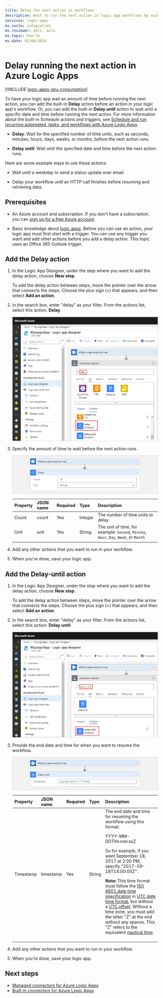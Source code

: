 ```yaml
---
title: Delay the next action in workflows
description: Wait to run the next action in logic app workflows by using the Delay or Delay Until actions in Azure Logic Apps.
services: logic-apps
ms.suite: integration
ms.reviewer: deli, azla
ms.topic: how-to
ms.date: 01/04/2024
---
```


# Delay running the next action in Azure Logic Apps

[!INCLUDE [logic-apps-sku-consumption](../../includes/logic-apps-sku-consumption.md)]

To have your logic app wait an amount of time before running the next action, you can add the built-in **Delay** action before an action in your logic app's workflow. Or, you can add the built-in **Delay until** action to wait until a specific date and time before running the next action. For more information about the built-in Schedule actions and triggers, see [Schedule and run recurring automated, tasks, and workflows with Azure Logic Apps](../logic-apps/concepts-schedule-automated-recurring-tasks-workflows.md).

* **Delay**: Wait for the specified number of time units, such as seconds, minutes, hours, days, weeks, or months, before the next action runs.

* **Delay until**: Wait until the specified date and time before the next action runs.

Here are some example ways to use these actions:

* Wait until a weekday to send a status update over email.

* Delay your workflow until an HTTP call finishes before resuming and retrieving data.

## Prerequisites

* An Azure account and subscription. If you don't have a subscription, you can [sign up for a free Azure account](https://azure.microsoft.com/free/?WT.mc_id=A261C142F).

* Basic knowledge about [logic apps](../logic-apps/logic-apps-overview.md). Before you can use an action, your logic app must first start with a trigger. You can use any trigger you want and add other actions before you add a delay action. This topic uses an Office 365 Outlook trigger.

<a name="add-delay"></a>

## Add the Delay action

1. In the Logic App Designer, under the step where you want to add the delay action, choose **New step**.

   To add the delay action between steps, move the pointer over the arrow that connects the steps. Choose the plus sign (+) that appears, and then select **Add an action**.

1. In the search box, enter "delay" as your filter. From the actions list, select this action: **Delay**

   ![Add "Delay" action](./media/connectors-native-delay/add-delay-action.png)

1. Specify the amount of time to wait before the next action runs.

   ![Set amount of time for the delay](./media/connectors-native-delay/delay-time-intervals.png)

   | Property | JSON name | Required | Type | Description |
   |----------|-----------|----------|------|-------------|
   | Count | count | Yes | Integer | The number of time units to delay |
   | Unit | unit | Yes | String | The unit of time, for example: `Second`, `Minute`, `Hour`, `Day`, `Week`, or `Month` |
   ||||||

1. Add any other actions that you want to run in your workflow.

1. When you're done, save your logic app.

<a name="add-delay-until"></a>

## Add the Delay-until action

1. In the Logic App Designer, under the step where you want to add the delay action, choose **New step**.

   To add the delay action between steps, move the pointer over the arrow that connects the steps. Choose the plus sign (+) that appears, and then select **Add an action**.

1. In the search box, enter "delay" as your filter. From the actions list, select this action: **Delay until**

   ![Add "Delay until" action](./media/connectors-native-delay/add-delay-until-action.png)

1. Provide the end date and time for when you want to resume the workflow.

   ![Specify timestamp for when to end the delay](./media/connectors-native-delay/delay-until-timestamp.png)

   | Property | JSON name | Required | Type | Description |
   |----------|-----------|----------|------|-------------|
   | Timestamp | timestamp | Yes | String | The end date and time for resuming the workflow using this format: <p>YYYY-MM-DDThh:mm:ssZ <p>So for example, if you want September 18, 2017 at 2:00 PM, specify "2017-09-18T14:00:00Z". <p>**Note:** This time format must follow the [ISO 8601 date time specification](https://en.wikipedia.org/wiki/ISO_8601#Combined_date_and_time_representations) in [UTC date time format](https://en.wikipedia.org/wiki/Coordinated_Universal_Time), but without a [UTC offset](https://en.wikipedia.org/wiki/UTC_offset). Without a time zone, you must add the letter "Z" at the end without any spaces. This "Z" refers to the equivalent [nautical time](https://en.wikipedia.org/wiki/Nautical_time). |
   ||||||

1. Add any other actions that you want to run in your workflow.

1. When you're done, save your logic app.

## Next steps

* [Managed connectors for Azure Logic Apps](/connectors/connector-reference/connector-reference-logicapps-connectors)
* [Built-in connectors for Azure Logic Apps](built-in.md)